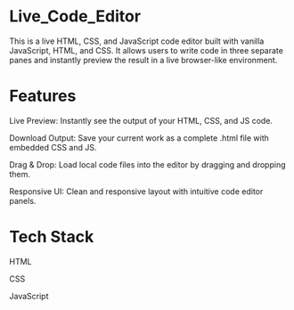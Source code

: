 # Live_Code_Editor
This is a live HTML, CSS, and JavaScript code editor built with vanilla JavaScript, HTML, and CSS. It allows users to write code in three separate panes and instantly preview the result in a live browser-like environment.

# Features
Live Preview: Instantly see the output of your HTML, CSS, and JS code.

Download Output: Save your current work as a complete .html file with embedded CSS and JS.

Drag & Drop: Load local code files into the editor by dragging and dropping them.

Responsive UI: Clean and responsive layout with intuitive code editor panels.

# Tech Stack
HTML

CSS

JavaScript
